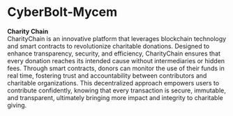 # CyberBolt-Mycem
**Charity Chain**<br />
CharityChain is an innovative platform that leverages blockchain technology and smart contracts to revolutionize charitable donations. Designed to enhance transparency, security, and efficiency, CharityChain ensures that every donation reaches its intended cause without intermediaries or hidden fees. Through smart contracts, donors can monitor the use of their funds in real time, fostering trust and accountability between contributors and charitable organizations. This decentralized approach empowers users to contribute confidently, knowing that every transaction is secure, immutable, and transparent, ultimately bringing more impact and integrity to charitable giving.
